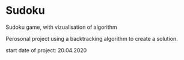 # Sudoku
Sudoku game, with vizualisation of algorithm

Perosonal project using a backtracking algorithm to create a solution.

start date of project: 20.04.2020

